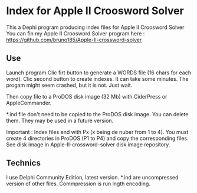 # Index for Apple II Croosword Solver
This a Dephi program producing index files for Apple II Croosword Solver
You can fin my Apple II Croosword Solver program here : 
https://github.com/bruno185/Apple-II-crossword-solver

## Use
Launch program
Clic firt button to generate a WORDS file (16 chars for each word).
Clic second button to create indexes. It can take some minutes. The progam might seem crashed, but it is not. Just wait.

Then copy file to a ProDOS disk image (32 Mb) with CiderPress or AppleCommander. 

*.ind file don't need to be copied to the ProDOS disk image. You can delete them. They may be used in a future version. 

Important  : Index files end with Px (x being de nuber from 1 to 4). You must create 4 directories in ProDOS (P1 to P4) and copy the corresponding files. See disk image in Apple-II-crossword-solver disk image repository.

## Technics
I use Delphi Community Edition, latest version.
*.ind are uncompressed version of other files.
Commpression is run lngth encoding.